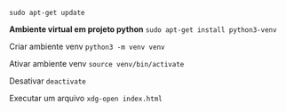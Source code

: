 ```sudo apt-get update```

**Ambiente virtual em projeto python**
```sudo apt-get install python3-venv```

Criar ambiente venv
```python3 -m venv venv```

Ativar ambiente venv
```source venv/bin/activate```

Desativar
```deactivate```

Executar um arquivo
```xdg-open index.html```

